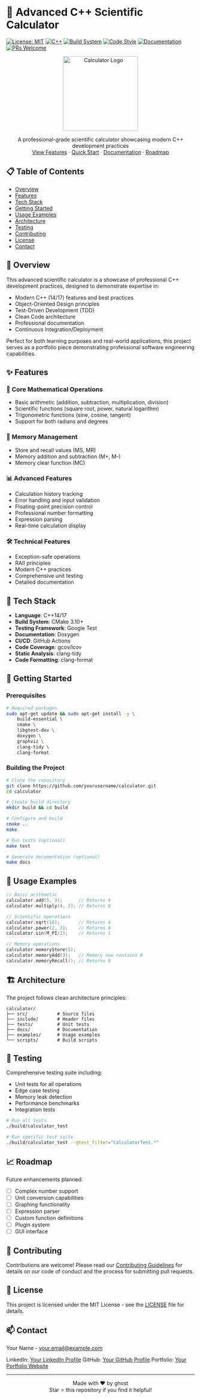 # 🚀 Advanced C++ Scientific Calculator

[![License: MIT](https://img.shields.io/badge/License-MIT-yellow.svg)](https://opensource.org/licenses/MIT)
[![C++](https://img.shields.io/badge/C++-17-blue.svg)](https://isocpp.org/)
[![Build System](https://img.shields.io/badge/build-CMake-green.svg)](https://cmake.org/)
[![Code Style](https://img.shields.io/badge/code%20style-professional-brightgreen.svg)](./STYLE_GUIDE.md)
[![Documentation](https://img.shields.io/badge/docs-Doxygen-orange.svg)](./docs)
[![PRs Welcome](https://img.shields.io/badge/PRs-welcome-brightgreen.svg)](./CONTRIBUTING.md)

<div align="center">
  <img src="https://raw.githubusercontent.com/yourusername/calculator/main/docs/images/calculator-logo.png" alt="Calculator Logo" width="200"/>

  <p align="center">
    A professional-grade scientific calculator showcasing modern C++ development practices
    <br />
    <a href="#features">View Features</a>
    ·
    <a href="#getting-started">Quick Start</a>
    ·
    <a href="#usage">Documentation</a>
    ·
    <a href="#roadmap">Roadmap</a>
  </p>
</div>

## 📋 Table of Contents

- [Overview](#-overview)
- [Features](#-features)
- [Tech Stack](#-tech-stack)
- [Getting Started](#-getting-started)
- [Usage Examples](#-usage-examples)
- [Architecture](#-architecture)
- [Testing](#-testing)
- [Contributing](#-contributing)
- [License](#-license)
- [Contact](#-contact)

## 🌟 Overview

This advanced scientific calculator is a showcase of professional C++ development practices, designed to demonstrate expertise in:

- Modern C++ (14/17) features and best practices
- Object-Oriented Design principles
- Test-Driven Development (TDD)
- Clean Code architecture
- Professional documentation
- Continuous Integration/Deployment

Perfect for both learning purposes and real-world applications, this project serves as a portfolio piece demonstrating professional software engineering capabilities.

## ✨ Features

### 🔢 Core Mathematical Operations
- Basic arithmetic (addition, subtraction, multiplication, division)
- Scientific functions (square root, power, natural logarithm)
- Trigonometric functions (sine, cosine, tangent)
- Support for both radians and degrees

### 💾 Memory Management
- Store and recall values (MS, MR)
- Memory addition and subtraction (M+, M-)
- Memory clear function (MC)

### 📊 Advanced Features
- Calculation history tracking
- Error handling and input validation
- Floating-point precision control
- Professional number formatting
- Expression parsing
- Real-time calculation display

### 🛠️ Technical Features
- Exception-safe operations
- RAII principles
- Modern C++ practices
- Comprehensive unit testing
- Detailed documentation

## 🔧 Tech Stack

- **Language**: C++14/17
- **Build System**: CMake 3.10+
- **Testing Framework**: Google Test
- **Documentation**: Doxygen
- **CI/CD**: GitHub Actions
- **Code Coverage**: gcov/lcov
- **Static Analysis**: clang-tidy
- **Code Formatting**: clang-format

## 🚀 Getting Started

### Prerequisites

```bash
# Required packages
sudo apt-get update && sudo apt-get install -y \
    build-essential \
    cmake \
    libgtest-dev \
    doxygen \
    graphviz \
    clang-tidy \
    clang-format
```

### Building the Project

```bash
# Clone the repository
git clone https://github.com/yourusername/calculator.git
cd calculator

# Create build directory
mkdir build && cd build

# Configure and build
cmake ..
make

# Run tests (optional)
make test

# Generate documentation (optional)
make docs
```

## 📖 Usage Examples

```cpp
// Basic arithmetic
calculator.add(5, 3);      // Returns 8
calculator.multiply(4, 2); // Returns 8

// Scientific operations
calculator.sqrt(16);       // Returns 4
calculator.power(2, 3);    // Returns 8
calculator.sin(M_PI/2);    // Returns 1

// Memory operations
calculator.memoryStore(5);
calculator.memoryAdd(3);   // Memory now contains 8
calculator.memoryRecall(); // Returns 8
```

## 🏗️ Architecture

The project follows clean architecture principles:

```
calculator/
├── src/           # Source files
├── include/       # Header files
├── tests/         # Unit tests
├── docs/          # Documentation
├── examples/      # Usage examples
└── scripts/       # Build scripts
```

## 🧪 Testing

Comprehensive testing suite including:

- Unit tests for all operations
- Edge case testing
- Memory leak detection
- Performance benchmarks
- Integration tests

```bash
# Run all tests
./build/calculator_test

# Run specific test suite
./build/calculator_test --gtest_filter="CalculatorTest.*"
```

## 📈 Roadmap

Future enhancements planned:

- [ ] Complex number support
- [ ] Unit conversion capabilities
- [ ] Graphing functionality
- [ ] Expression parser
- [ ] Custom function definitions
- [ ] Plugin system
- [ ] GUI interface

## 🤝 Contributing

Contributions are welcome! Please read our [Contributing Guidelines](CONTRIBUTING.md) for details on our code of conduct and the process for submitting pull requests.

## 📝 License

This project is licensed under the MIT License - see the [LICENSE](LICENSE) file for details.

## 📫 Contact

Your Name - [your.email@example.com](mailto:your.email@example.com)

LinkedIn: [Your LinkedIn Profile](https://linkedin.com/in/yourprofile)
GitHub: [Your GitHub Profile](https://github.com/yourusername)
Portfolio: [Your Portfolio Website](https://yourportfolio.com)

---

<div align="center">
  Made with ❤️ by ghost
  <br />
  Star ⭐ this repository if you find it helpful!
</div>
